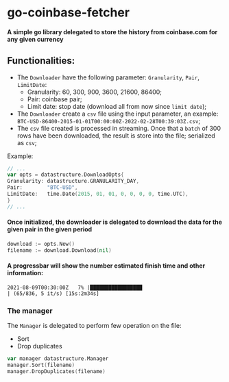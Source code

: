 # go-coinbase-fetcher

#### A simple go library delegated to store the history from coinbase.com for any given currency

## Functionalities:

- The `Downloader` have the following parameter: `Granularity`, `Pair`, `LimitDate`:
    - Granularity: 60, 300, 900, 3600, 21600, 86400;
    - Pair: coinbase pair;
    - Limit date: stop date (download all from now since `limit date`);
- The `Downloader` create a `csv` file using the input parameter, an
  example: `BTC-USD-86400-2015-01-01T00:00:00Z-2022-02-28T00:39:03Z.csv`;
- The `csv` file created is processed in streaming. Once that a `batch` of 300 rows have been downloaded, the result is
  store into the file; serialized as `csv`;

Example:

```go
// ...
var opts = datastructure.DownloadOpts{
Granularity: datastructure.GRANULARITY_DAY,
Pair:        "BTC-USD",
LimitDate:   time.Date(2015, 01, 01, 0, 0, 0, 0, time.UTC),
}
// ...
```

#### Once initialized, the downloader is delegated to download the data for the given pair in the given period

```go
download := opts.New()
filename := download.Download(nil)
```

#### A progressbar will show the number estimated finish time and other information:

```text
2021-08-09T00:30:00Z   7% |█████████████████                              | (65/836, 5 it/s) [15s:2m34s]
```

### The manager

The `Manager` is delegated to perform few operation on the file:

- Sort
- Drop duplicates

```go
var manager datastructure.Manager
manager.Sort(filename)
manager.DropDuplicates(filename)
```